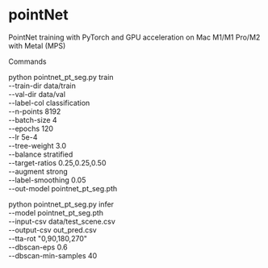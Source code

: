 # pointNet
PointNet training with PyTorch and GPU acceleration on Mac M1/M1 Pro/M2 with Metal (MPS)



Commands

python pointnet_pt_seg.py train \
  --train-dir data/train \
  --val-dir data/val \
  --label-col classification \
  --n-points 8192 \
  --batch-size 4 \
  --epochs 120 \
  --lr 5e-4 \
  --tree-weight 3.0 \
  --balance stratified \
  --target-ratios 0.25,0.25,0.50 \
  --augment strong \
  --label-smoothing 0.05 \
  --out-model pointnet_pt_seg.pth


  python pointnet_pt_seg.py infer \
  --model pointnet_pt_seg.pth \
  --input-csv data/test_scene.csv \
  --output-csv out_pred.csv \
  --tta-rot "0,90,180,270" \
  --dbscan-eps 0.6 \
  --dbscan-min-samples 40
